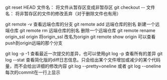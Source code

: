 git reset HEAD 文件名： 将文件从暂存区变成非暂存区
git checkout -- 文件名： 将非暂存区的文件的修改丢弃（对于删除文件也有用）

git remote -v    查看远端仓库的分支
git remote add 远端仓库的别名  <url>   新建一个远端仓库
git remote rm 远端仓库的别名           删除一个远端仓库
git remote rename origin_ssl origin    将origin_ssl 改名为origin
git remote show origin   可以查看push到origin远端的那个分支

git log -p -1 查看最近一次提交的差异，也可以使用git log -p 查看所有的差异
git log --stat	查看简化版的diff日志信息。只会给出某个文件增加或减少的某个代码量，而不会给出详细的修改内容
git log --pretty=oneline 或者 git log --oneline 每次的commit在一行上显示